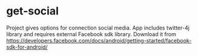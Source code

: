 get-social
==========

Project gives options for connection social media.
App includes twitter-4j library and requires external Facebook sdk library. Download it from 
https://developers.facebook.com/docs/android/getting-started/facebook-sdk-for-android/

